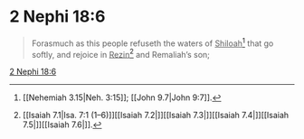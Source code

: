 # 2 Nephi 18:6

> Forasmuch as this people refuseth the waters of <u>Shiloah</u>[^a] that go softly, and rejoice in <u>Rezin</u>[^b] and Remaliah’s son;

[2 Nephi 18:6](https://www.churchofjesuschrist.org/study/scriptures/bofm/2-ne/18?lang=eng&id=p6#p6)


[^a]: [[Nehemiah 3.15|Neh. 3:15]]; [[John 9.7|John 9:7]].  
[^b]: [[Isaiah 7.1|Isa. 7:1 (1–6)]][[Isaiah 7.2|]][[Isaiah 7.3|]][[Isaiah 7.4|]][[Isaiah 7.5|]][[Isaiah 7.6|]].  
